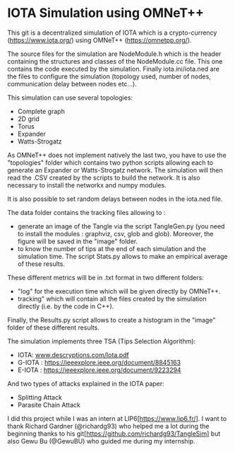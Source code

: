 # IOTA Simulation using OMNeT++

This git is a decentralized simulation of IOTA which is a crypto-currency (https://www.iota.org/) using OMNeT++ (https://omnetpp.org/). 

The source files for the simulation are NodeModule.h which is the header containing the structures and classes of the NodeModule.cc file. This one contains the code executed by the simulation. Finally iota.ini/iota.ned are the files to configure the simulation (topology used, number of nodes, communication delay between nodes etc...).  

This simulation can use several topologies: 
- Complete graph
- 2D grid
- Torus
- Expander 
- Watts-Strogatz

As OMNeT++ does not implement natively the last two, you have to use the "topologies" folder which contains two python scripts allowing each to generate an Expander or Watts-Strogatz network. The simulation will then read the .CSV created by the scripts to build the network. It is also necessary to install the networkx and numpy modules. 

It is also possible to set random delays between nodes in the iota.ned file. 

The data folder contains the tracking files allowing to : 
- generate an image of the Tangle via the script TangleGen.py (you need to install the modules : graphviz, csv, glob and glob). Moreover, the figure will be saved in the "image" folder.
- to know the number of tips at the end of each simulation and the simulation time. The script Stats.py allows to make an empirical average of these results.

These different metrics will be in .txt format in two different folders: 
- "log" for the execution time which will be given directly by OMNeT++.
- tracking" which will contain all the files created by the simulation directly (i.e. by the code in C++). 

Finally, the Results.py script allows to create a histogram in the "image" folder of these different results. 

The simulation implements three TSA (Tips Selection Algorithm): 
- IOTA: www.descryptions.com/Iota.pdf
- G-IOTA : https://ieeexplore.ieee.org/document/8845163
- E-IOTA : https://ieeexplore.ieee.org/document/9223294

And two types of attacks explained in the IOTA paper: 
- Splitting Attack
- Parasite Chain Attack

I did this project while I was an intern at LIP6[https://www.lip6.fr/]. I want to thank Richard Gardner (@richardg93) who helped me a lot during the beginning thanks to his git[https://github.com/richardg93/TangleSim] but also Gewu Bu (@GewuBU) who guided me during my internship.   
